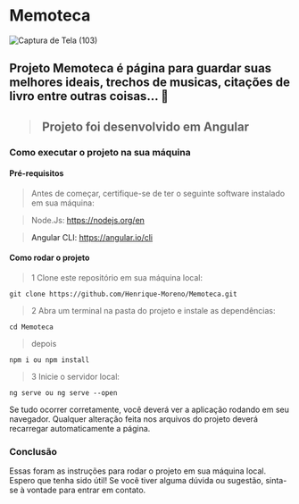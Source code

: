 # Memoteca
![Captura de Tela (103)](https://user-images.githubusercontent.com/88099935/235311827-ef060f57-7cbc-47a9-9866-831acb1a1244.png)

<h2> Projeto Memoteca é página para guardar suas melhores ideais, trechos de musicas, citações de livro entre outras coisas... 💭<h2>

> Projeto foi desenvolvido em Angular

<h3>Como executar o projeto na sua máquina</h3>

<h4>Pré-requisitos</h4>

>Antes de começar, certifique-se de ter o seguinte software instalado em sua máquina:

>Node.Js: <a> https://nodejs.org/en <a/> <br>

>Angular CLI: <a> https://angular.io/cli </a>

<h4> Como rodar o projeto </h4>

> 1 Clone este repositório em sua máquina local:

``
git clone https://github.com/Henrique-Moreno/Memoteca.git
``

> 2 Abra um terminal na pasta do projeto e instale as dependências:

``
cd Memoteca
``
> depois

``
npm i ou npm install
``

> 3 Inicie o servidor local:

``
ng serve ou ng serve --open
``
<p>Se tudo ocorrer corretamente, você deverá ver a aplicação rodando em seu navegador. Qualquer alteração feita nos arquivos do projeto deverá recarregar automaticamente a página. </p>

<h3>Conclusão </h3>

<p>Essas foram as instruções para rodar o projeto em sua máquina local. Espero que tenha sido útil! Se você tiver alguma dúvida ou sugestão, sinta-se à vontade para entrar em contato.</p>
